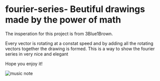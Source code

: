 # fourier-series- Beutiful drawings made by the power of math
The insperation for this project is from 3Blue1Brown. 

Every vector is rotating at a constat speed and by adding all the rotating vectors together the drawing is formed.
This is a way to show the fourier series in very nice and elegant

Hope you enjoy it!

![music note](https://user-images.githubusercontent.com/71553438/143786057-f65810a8-36c9-4a82-8046-43a24a5aee66.PNG)
